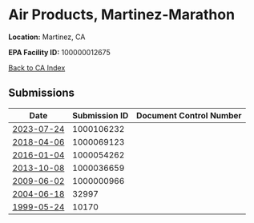 # Air Products, Martinez-Marathon

**Location:** Martinez, CA

**EPA Facility ID:** 100000012675

[Back to CA Index](../../index.md)

## Submissions

| Date | Submission ID | Document Control Number |
|------|--------------|-------------------------|
| [2023-07-24](submissions/1000106232.md) | 1000106232 |  |
| [2018-04-06](submissions/1000069123.md) | 1000069123 |  |
| [2016-01-04](submissions/1000054262.md) | 1000054262 |  |
| [2013-10-08](submissions/1000036659.md) | 1000036659 |  |
| [2009-06-02](submissions/1000000966.md) | 1000000966 |  |
| [2004-06-18](submissions/32997.md) | 32997 |  |
| [1999-05-24](submissions/10170.md) | 10170 |  |
